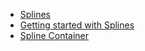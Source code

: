 * [Splines](index.md)
* [Getting started with Splines](getting-started-with-splines.md)  
* [Spline Container](spline-container.md) 

